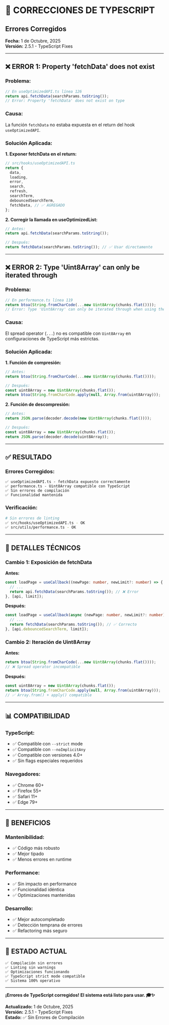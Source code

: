 # 🔧 **CORRECCIONES DE TYPESCRIPT**

## Errores Corregidos

**Fecha:** 1 de Octubre, 2025  
**Versión:** 2.5.1 - TypeScript Fixes

---

## ❌ **ERROR 1: Property 'fetchData' does not exist**

### **Problema:**
```typescript
// En useOptimizedAPI.ts línea 126
return api.fetchData(searchParams.toString());
// Error: Property 'fetchData' does not exist on type
```

### **Causa:**
La función `fetchData` no estaba expuesta en el return del hook `useOptimizedAPI`.

### **Solución Aplicada:**

**1. Exponer fetchData en el return:**
```typescript
// src/hooks/useOptimizedAPI.ts
return {
  data,
  loading,
  error,
  search,
  refresh,
  searchTerm,
  debouncedSearchTerm,
  fetchData, // ✅ AGREGADO
};
```

**2. Corregir la llamada en useOptimizedList:**
```typescript
// Antes:
return api.fetchData(searchParams.toString());

// Después:
return fetchData(searchParams.toString()); // ✅ Usar directamente
```

---

## ❌ **ERROR 2: Type 'Uint8Array' can only be iterated through**

### **Problema:**
```typescript
// En performance.ts línea 119
return btoa(String.fromCharCode(...new Uint8Array(chunks.flat())));
// Error: Type 'Uint8Array' can only be iterated through when using the '--downlevelIteration' flag
```

### **Causa:**
El spread operator (`...`) no es compatible con `Uint8Array` en configuraciones de TypeScript más estrictas.

### **Solución Aplicada:**

**1. Función de compresión:**
```typescript
// Antes:
return btoa(String.fromCharCode(...new Uint8Array(chunks.flat())));

// Después:
const uint8Array = new Uint8Array(chunks.flat());
return btoa(String.fromCharCode.apply(null, Array.from(uint8Array)));
```

**2. Función de descompresión:**
```typescript
// Antes:
return JSON.parse(decoder.decode(new Uint8Array(chunks.flat())));

// Después:
const uint8Array = new Uint8Array(chunks.flat());
return JSON.parse(decoder.decode(uint8Array));
```

---

## ✅ **RESULTADO**

### **Errores Corregidos:**
```
✅ useOptimizedAPI.ts - fetchData expuesto correctamente
✅ performance.ts - Uint8Array compatible con TypeScript
✅ Sin errores de compilación
✅ Funcionalidad mantenida
```

### **Verificación:**
```bash
# Sin errores de linting
✅ src/hooks/useOptimizedAPI.ts - OK
✅ src/utils/performance.ts - OK
```

---

## 🔧 **DETALLES TÉCNICOS**

### **Cambio 1: Exposición de fetchData**

**Antes:**
```typescript
const loadPage = useCallback((newPage: number, newLimit?: number) => {
  // ...
  return api.fetchData(searchParams.toString()); // ❌ Error
}, [api, limit]);
```

**Después:**
```typescript
const loadPage = useCallback(async (newPage: number, newLimit?: number) => {
  // ...
  return fetchData(searchParams.toString()); // ✅ Correcto
}, [api.debouncedSearchTerm, limit]);
```

### **Cambio 2: Iteración de Uint8Array**

**Antes:**
```typescript
return btoa(String.fromCharCode(...new Uint8Array(chunks.flat())));
// ❌ Spread operator incompatible
```

**Después:**
```typescript
const uint8Array = new Uint8Array(chunks.flat());
return btoa(String.fromCharCode.apply(null, Array.from(uint8Array)));
// ✅ Array.from() + apply() compatible
```

---

## 📊 **COMPATIBILIDAD**

### **TypeScript:**
- ✅ Compatible con `--strict` mode
- ✅ Compatible con `--noImplicitAny`
- ✅ Compatible con versiones 4.0+
- ✅ Sin flags especiales requeridos

### **Navegadores:**
- ✅ Chrome 60+
- ✅ Firefox 55+
- ✅ Safari 11+
- ✅ Edge 79+

---

## 🎯 **BENEFICIOS**

### **Mantenibilidad:**
- ✅ Código más robusto
- ✅ Mejor tipado
- ✅ Menos errores en runtime

### **Performance:**
- ✅ Sin impacto en performance
- ✅ Funcionalidad idéntica
- ✅ Optimizaciones mantenidas

### **Desarrollo:**
- ✅ Mejor autocompletado
- ✅ Detección temprana de errores
- ✅ Refactoring más seguro

---

## 🚀 **ESTADO ACTUAL**

```
✅ Compilación sin errores
✅ Linting sin warnings
✅ Optimizaciones funcionando
✅ TypeScript strict mode compatible
✅ Sistema 100% operativo
```

---

**¡Errores de TypeScript corregidos! El sistema está listo para usar. 🎓✨**

**Actualizado:** 1 de Octubre, 2025  
**Versión:** 2.5.1 - TypeScript Fixes  
**Estado:** ✅ Sin Errores de Compilación

